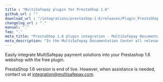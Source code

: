 ```yaml
---
title : "MultiSafepay plugin for PrestaShop 1.6"
github_url : ""
download_url : "/integrations/prestashop-1-6/releases/Plugin_PrestaShop1.6_3.2.0.zip"
changelog_url : "."
manual: "."
faq: "."
meta_title: "PrestaShop 1.6 plugin integration - MultiSafepay Documentation Center"
meta_description: "In the MultiSafepay Documentation Center all relevant information regarding our Plugins and API. As well as Support pages for Payment Method, Tools and General Questions. You can also find the contact details of our Support Team and Integration Team."
---
```

Easily integrate MultiSafepay payment solutions into your Prestashop 1.6 webshop with the free plugin.

PrestaShop 1.6 version is end of live. However, when assistance is needed, contact us at <integration@multisafepay.com>.